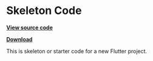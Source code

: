 # Skeleton Code

**[View source code](lib)**

**[Download](skeleton_code.zip)**

This is skeleton or starter code for a new Flutter project.
